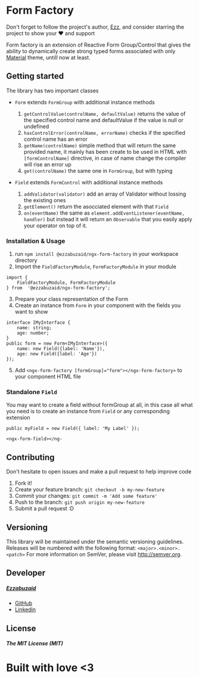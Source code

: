 # Form Factory

Don't forget to follow the project's author, [Ezz](https://github.com/ezzabuzaid), and consider starring the project to show your ❤️ and support

Form factory is an extension of Reactive Form Group/Control that gives the ability to dynamically create strong typed forms associated with only [Material](https://material.angular.io) theme, untill now at least.

## Getting started
The library has two important classes
* `Form` extends `FormGroup`  with additional instance methods
	1. `getControlValue(controlName, defaultValue)` returns the value of the specified control name and defaultValue if the value is null or undefined
	2. `hasControlError(controlName, errorName)` checks if the specified control name has an error
	3. `getName(controlName)` simple method that will return the same provided name, it mainly has been create to be used in HTML with `[formControlName]` directive, in case of name change the compiler will rise an error up
	4. `get(controlName)` the same one in `FormGroup`, but with typing
 
* `Field` extends `FormControl` with additional instance methods
	1. `addValidator(validator)` add an array of Validator without lossing the existing ones
	2. `getElement()` return the asocciated element with that `Field`
	3. `on(eventName)` the same as `element.addEventListener(eventName, handler)` but instead it will return an `Observable` that you easily apply your operator on top of it.

### Installation & Usage
1. run `npm install @ezzabuzaid/ngx-form-factory` in your workspace directory
2. Import the `FieldFactoryModule`, `FormFactoryModule` in your module
 ```
 import {
	 FieldFactoryModule, FormFactoryModule
 } from  '@ezzabuzaid/ngx-form-factory';
 ```
3. Prepare your class representation of the Form
4. Create an instance from `Form` in your component with the fields you want to show
```
interface IMyInterface {
	name: string;
	age: number;
}
public form = new Form<IMyInterface>({
	name: new Field({label: 'Name'}),
	age: new Field({label: 'Age'})
});
```
5. Add `<ngx-form-factory [formGroup]="form"></ngx-form-factory>`  to your component HTML file

### Standalone `Field`
You may want to create a field without formGroup at all, in this case all what you need is to create an instance from `Field` or any corresponding extension
```
public myField = new Field({ label: 'My Label' });

<ngx-form-field></ng-
```


## Contributing
Don't hesitate to open issues and make a pull request to help improve code
1.  Fork it!
2.  Create your feature branch: `git checkout -b my-new-feature`
3.  Commit your changes: `git commit -m 'Add some feature'`
4.  Push to the branch: `git push origin my-new-feature`
5.  Submit a pull request :D
  
## Versioning

This library will be maintained under the semantic versioning guidelines.
Releases will be numbered with the following format:
`<major>.<minor>.<patch>`
For more information on SemVer, please visit http://semver.org.

## Developer
##### [Ezzabuzaid](mailto:ezzabuzaid@hotmail.com)
- [GitHub](https://github.com/ezzabuzaid)
- [Linkedin](https://www.linkedin.com/in/ezzabuzaid)

## License
##### The MIT License (MIT)

# Built with love <3
<!--stackedit_data:
eyJoaXN0b3J5IjpbLTE0OTkzMzE3NzMsNTc0MTAzNzQsLTE0NT
A0Njk4NzIsLTU4Nzg0NjY3MiwtMTczMzU2MDE4MSwyNjE4NjM1
MTQsMTA2NjA1NDc0Miw3MTU5NDg2MTAsLTEzNDA3ODE2MjldfQ
==
-->
